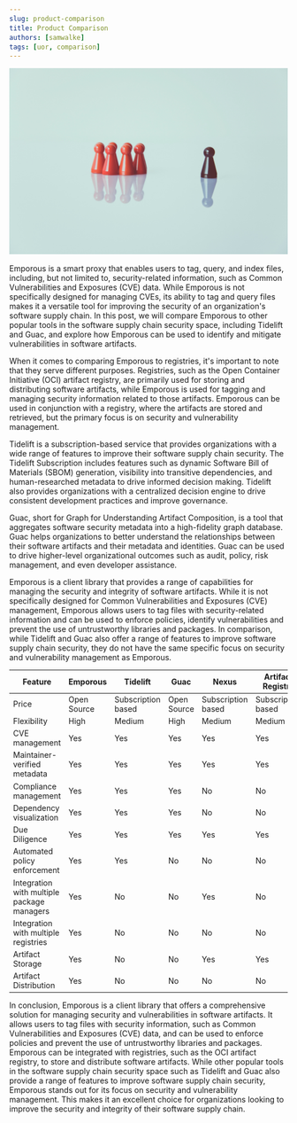 ```yaml
---
slug: product-comparison
title: Product Comparison
authors: [samwalke]
tags: [uor, comparison]
---
```


![difference](./difference.jpg)

Emporous is a smart proxy that enables users to tag, query, and index files, including, but not limited to, security-related information, such as Common Vulnerabilities and Exposures (CVE) data. While Emporous is not specifically designed for managing CVEs, its ability to tag and query files makes it a versatile tool for improving the security of an organization's software supply chain. In this post, we will compare Emporous to other popular tools in the software supply chain security space, including Tidelift and Guac, and explore how Emporous can be used to identify and mitigate vulnerabilities in software artifacts.

When it comes to comparing Emporous to registries, it's important to note that they serve different purposes. Registries, such as the Open Container Initiative (OCI) artifact registry, are primarily used for storing and distributing software artifacts, while Emporous is used for tagging and managing security information related to those artifacts. Emporous can be used in conjunction with a registry, where the artifacts are stored and retrieved, but the primary focus is on security and vulnerability management.

Tidelift is a subscription-based service that provides organizations with a wide range of features to improve their software supply chain security. The Tidelift Subscription includes features such as dynamic Software Bill of Materials (SBOM) generation, visibility into transitive dependencies, and human-researched metadata to drive informed decision making. Tidelift also provides organizations with a centralized decision engine to drive consistent development practices and improve governance.

Guac, short for Graph for Understanding Artifact Composition, is a tool that aggregates software security metadata into a high-fidelity graph database. Guac helps organizations to better understand the relationships between their software artifacts and their metadata and identities. Guac can be used to drive higher-level organizational outcomes such as audit, policy, risk management, and even developer assistance.

Emporous is a client library that provides a range of capabilities for managing the security and integrity of software artifacts. While it is not specifically designed for Common Vulnerabilities and Exposures (CVE) management, Emporous allows users to tag files with security-related information and can be used to enforce policies, identify vulnerabilities and prevent the use of untrustworthy libraries and packages. In comparison, while Tidelift and Guac also offer a range of features to improve software supply chain security, they do not have the same specific focus on security and vulnerability management as Emporous.

| Feature                                    | Emporous    | Tidelift           | Guac        | Nexus              | Artifact Registry  |
| ------------------------------------------ | ----------- | ------------------ | ----------- | ------------------ | ------------------ |
| Price                                      | Open Source | Subscription based | Open Source | Subscription based | Subscription based |
| Flexibility                                | High        | Medium             | High        | Medium             | Medium             |
| CVE management                             | Yes         | Yes                | Yes         | Yes                | Yes                |
| Maintainer-verified metadata               | Yes         | Yes                | Yes         | Yes                | Yes                |
| Compliance management                      | Yes         | Yes                | Yes         | No                 | No                 |
| Dependency visualization                   | Yes         | Yes                | Yes         | No                 | No                 |
| Due Diligence                              | Yes         | Yes                | Yes         | Yes                | Yes                |
| Automated policy enforcement               | Yes         | Yes                | No          | No                 | No                 |
| Integration with multiple package managers | Yes         | No                 | No          | Yes                | No                 |
| Integration with multiple registries       | Yes         | No                 | No          | No                 | No                 |
| Artifact Storage                           | Yes         | No                 | No          | Yes                | Yes                |
| Artifact Distribution                      | Yes         | No                 | No          | No                 | No                 |

In conclusion, Emporous is a client library that offers a comprehensive solution for managing security and vulnerabilities in software artifacts. It allows users to tag files with security information, such as Common Vulnerabilities and Exposures (CVE) data, and can be used to enforce policies and prevent the use of untrustworthy libraries and packages. Emporous can be integrated with registries, such as the OCI artifact registry, to store and distribute software artifacts. While other popular tools in the software supply chain security space such as Tidelift and Guac also provide a range of features to improve software supply chain security, Emporous stands out for its focus on security and vulnerability management. This makes it an excellent choice for organizations looking to improve the security and integrity of their software supply chain.

